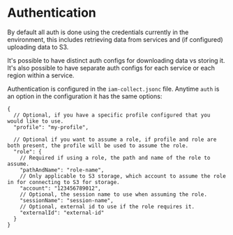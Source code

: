 # Authentication

By default all auth is done using the credentials currently in the environment, this includes retrieving data from services and (if configured) uploading data to S3.

It's possible to have distinct auth configs for downloading data vs storing it. It's also possible to have separate auth configs for each service or each region within a service.

Authentication is configured in the `iam-collect.jsonc` file. Anytime `auth` is an option in the configuration it has the same options:

```jsonc
{
  // Optional, if you have a specific profile configured that you would like to use.
  "profile": "my-profile",

  // Optional if you want to assume a role, if profile and role are both present, the profile will be used to assume the role.
  "role": {
    // Required if using a role, the path and name of the role to assume.
    "pathAndName": "role-name",
    // Only applicable to S3 storage, which account to assume the role in for connecting to S3 for storage.
    "account": "123456789012",
    // Optional, the session name to use when assuming the role.
    "sessionName": "session-name",
    // Optional, external id to use if the role requires it.
    "externalId": "external-id"
  }
}
```
